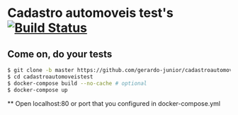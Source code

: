 # Cadastro automoveis test's [![Build Status](https://travis-ci.org/gerardo-junior/cadastroautomoveistest.svg)](https://travis-ci.org/gerardo-junior/cadastroautomoveistest)


## Come on, do your tests

```bash
$ git clone -b master https://github.com/gerardo-junior/cadastroautomoveistest.git
$ cd cadastroautomoveistest
$ docker-compose build --no-cache # optional
$ docker-compose up
```

** Open localhost:80 or port that you configured in docker-compose.yml